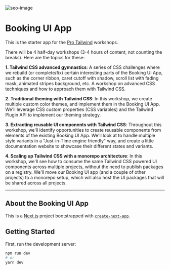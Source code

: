 ![seo-image](https://github.com/pro-tailwind/protailwind-calendar-app/assets/485747/7d61c3e7-c4ea-434a-8bbc-4ab30eb3ced3)

# Booking UI App

This is the starter app for the [Pro Tailwind](https://protailwind.com) workshops.

There will be 4 half-day workshops (3-4 hours of content, not counting the breaks). Here are the topics for these:

**1. Tailwind CSS advanced gymnastics**: A series of CSS challenges where we rebuild (or complete/fix) certain interesting parts of the Booking UI App, such as the corner ribbon, caret cutoff with shadow, scroll list with fading mask, animated stripes background, etc. A workshop on advanced CSS techniques and how to approach them with Tailwind CSS.

**2. Traditional theming with Tailwind CSS**: In this workshop, we create multiple custom color themes, and implement them in the Booking UI App. We'll leverage CSS custom properties (CSS variables) and the Tailwind Plugin API to implement our theming strategy.

**3. Extracting reusable UI components with Tailwind CSS**: Throughout this workshop, we'll identify opportunities to create reusable components from elements of the existing Booking UI App. We'll look at to handle multiple style variants in a "Just-in-Time engine friendly" way, and create a little documentation website to showcase their different states and variants.

**4. Scaling up Tailwind CSS with a monorepo architecture**: In this workshop, we'll see how to consume the same Tailwind CSS powered UI components across multiple projects, without the need to publish packages on a registry. We'll move our Booking UI app (and a couple of other projects) to a monorepo setup, which will also host the UI packages that will be shared across all projects.

---

## About the Booking UI App

This is a [Next.js](https://nextjs.org/) project bootstrapped with [`create-next-app`](https://github.com/vercel/next.js/tree/canary/packages/create-next-app).

## Getting Started

First, run the development server:

```bash
npm run dev
# or
yarn dev
```
